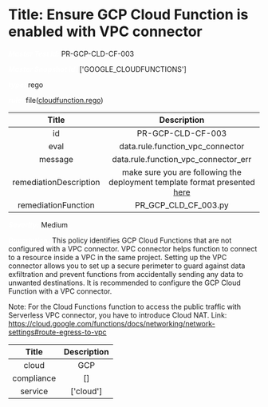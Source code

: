 



# Title: Ensure GCP Cloud Function is enabled with VPC connector


***<font color="white">Master Test Id:</font>*** PR-GCP-CLD-CF-003

***<font color="white">Master Snapshot Id:</font>*** ['GOOGLE_CLOUDFUNCTIONS']

***<font color="white">type:</font>*** rego

***<font color="white">rule:</font>*** file([cloudfunction.rego])  
  
  
  
  

|Title|Description|
| :---: | :---: |
|id|PR-GCP-CLD-CF-003|
|eval|data.rule.function_vpc_connector|
|message|data.rule.function_vpc_connector_err|
|remediationDescription|make sure you are following the deployment template format presented <a href='https://github.com/GoogleCloudPlatform/storage-samples/tree/master/google/resource-snippets/cloudfunctions-v1' target='_blank'>here</a>|
|remediationFunction|PR_GCP_CLD_CF_003.py|


***<font color="white">Severity:</font>*** Medium

***<font color="white">Description:</font>*** This policy identifies GCP Cloud Functions that are not configured with a VPC connector. VPC connector helps function to connect to a resource inside a VPC in the same project. Setting up the VPC connector allows you to set up a secure perimeter to guard against data exfiltration and prevent functions from accidentally sending any data to unwanted destinations. It is recommended to configure the GCP Cloud Function with a VPC connector.

Note: For the Cloud Functions function to access the public traffic with Serverless VPC connector, you have to introduce Cloud NAT.
Link: https://cloud.google.com/functions/docs/networking/network-settings#route-egress-to-vpc  
  
  

|Title|Description|
| :---: | :---: |
|cloud|GCP|
|compliance|[]|
|service|['cloud']|



[cloudfunction.rego]: https://github.com/prancer-io/prancer-compliance-test/tree/master/google/cloud/cloudfunction.rego
